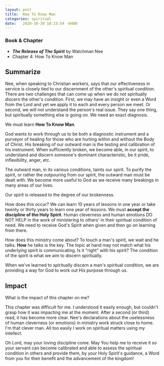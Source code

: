 ```yaml
---
layout: post
title:  How To Know Man
categories: spiritual
date:   2020-10-30 18:15:54 -0400
---
```


### Book & Chapter

- ___The Release of The Spirit___ by Watchman Nee
- Chapter 4: How To Know Man

## Summarize

Nee, when speaking to Christian workers, says that our effectiveness in service is closely tied to our discernment of the other's spiritual condition.  There are two challenges that can come up when we do not spiritually discern the other's condition.  First, we may have an insight or even a Word from the Lord and yet we apply it to each and every person we meet.  Or second, we will not understand the person's real issue.  They say one thing, but spiritually something else is going on.  We need an exact diagnosis.

We must learn __How To Know Man__.

God wants to work through us to be both a diagnostic instrument and a purveyor of healing for those who are hurting within and without the Body of Christ.  His breaking of our outward man is the testing and calibration of his instrument.  When sufficiently broken, we become able, in our spirit, to understand and discern someone's dominant characteristic, be it pride, inflexibility, anger, etc.

The outward man, in its various conditions, taints our spirit.  To purify the spirit, or rather the outpouring from our spirit, the outward man must be dealt with.  We become more useful to God as we receive many breakings in many areas of our lives.

Our spirit is released to the degree of our brokenness.  

How does this occur?  We can learn 10 years of lessons in one year or take twenty or thirty years to learn one year of lessons.  We must __accept the discipline of the Holy Spirit__.  Human cleverness and human emotions DO NOT HELP in the work of ministering to others' in their spiritual condition of need.  We need to receive God's Spirit when given and then go on learning from there.

How does this ministry come about?  To touch a man's spirit, we wait and he talks.  __How__ he talks is the key.  The topic at hand may not match what his underlying spirit is communicating.  Is it "right" with his spirit?  The condition of the spirit is what we aim to discern spiritually.

When we've learned to spiritually discern a man's spiritual condition, we are providing a way for God to work out His purpose through us.

## Impact

What is the impact of this chapter on me?

This chapter was difficult for me.  I understood it easily enough, but couldn't grasp how it was impacting me at the moment.  After a second (or third) read, it has become more clear.  Nee's declarations about the uselessness of human cleverness (or emotions) in ministry work struck close to home.  I'm that clever man.  All too easily I work on spiritual matters using my intellect.  

Oh Lord, may your loving discipline come. May You help me to receive it so your servant can become calibrated and able to assess the spiritual condition in others and provide them, by your Holy Spirit's guidance, a Word from you for their benefit and the advancement of the kingdom!

